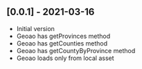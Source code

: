 ## [0.0.1] - 2021-03-16

* Initial version
* Geoao has getProvinces method
* Geoao has getCounties method
* Geoao has getCountyByProvince method
* Geoao loads only from local asset

